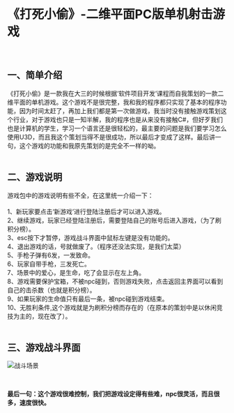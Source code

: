  # 《打死小偷》-二维平面PC版单机射击游戏<center/>
<br/>
  
## **一、简单介绍**<br/>

  《打死小偷》是一款我在大三的时候根据‘软件项目开发’课程而自我策划的一款二维平面的单机游戏。这个游戏不是很完整，我和我的程序都只实现了基本的程序功能，因为时间太赶了，再加上我们都是第一次做游戏，我当时没有接触游戏策划这个行业，对于游戏也只是一知半解，我的程序也是从来没有接触C#，但好歹我们也是计算机的学生，学习一个语言还是很轻松的，最主要的问题是我们要学习怎么使用U3D，而且我这个策划当得不是很成功，所以最后才变成了这样。最后讲一句，这个游戏的功能和我原先策划的是完全不一样的呦。<br/>
<br/>
## **二、游戏说明**<br/>
  游戏包中的游戏说明有些不全，在这里统一介绍一下：<br/>
  <br/>
  1、新玩家要点击‘新游戏’进行登陆注册后才可以进入游戏。<br/>
  2、继续游戏，玩家已经登陆注册后，需要登陆自己的账号后进入游戏，（为了刷积分榜）。<br/>
  3、esc按下才暂停，游戏战斗界面中鼠标左键是没有功能的。<br/>
  4、退出游戏的话，号就做废了。（程序还没法实现，是我们太菜）<br/>
  5、手枪子弹有6发，一发致命。<br/>
  6、玩家自带手枪，三发死亡。<br/>
  7、场景中的爱心，是生命，吃了会显示在左上角。<br/>
  8、游戏需要保护宝箱，不被npc碰到，否则游戏失败，点击返回主界面可以看到自己的击杀数（也就是积分榜）。<br/>
  9、如果玩家的生命值只有最后一条，被npc碰到游戏结束。<br/>
  10、无胜利条件,这个游戏就是为刷积分榜而存在的（在原本的策划中是以休闲竞技为主的，现在改了）。<br/>
  <br/>
  ## **三、游戏战斗界面**<br/>
  ![战斗场景](https://github.com/1614080902411/Game-BeatTheThief/blob/master/%E3%80%8A%E6%89%93%E6%AD%BB%E5%B0%8F%E5%81%B7%E3%80%8B-%E6%B8%B8%E6%88%8F%E6%88%98%E6%96%97%E7%95%8C%E9%9D%A2.png)
  
  <br/>
  
  **最后一句：这个游戏很难控制，我们把游戏设定得有些难，npc很灵活，而且很多，速度很快。**<br/>
  <br/>
